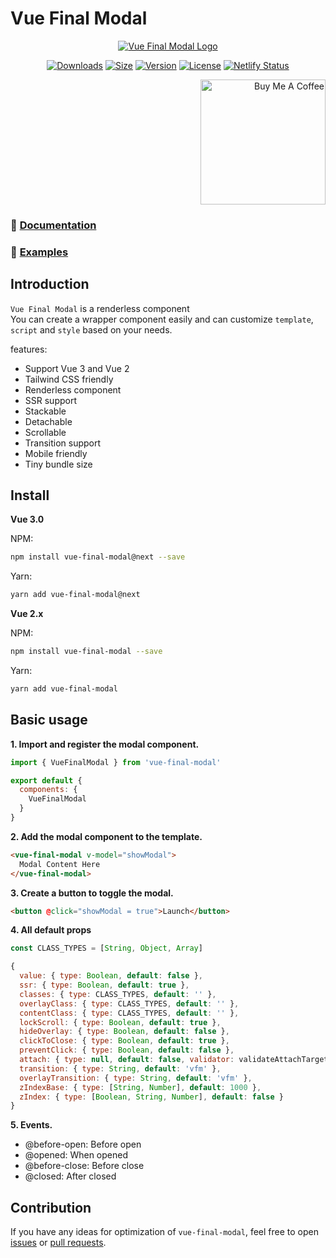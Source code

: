 # Vue Final Modal

<p align="center"><a href="https://vue-final-modal.org" target="_blank" rel="noopener noreferrer"><img src="https://vue-final-modal.org/preview.png" alt="Vue Final Modal Logo"></a></p>

<p align="center">
  <a href="https://npmcharts.com/compare/vue-final-modal?minimal=true"><img src="https://img.shields.io/npm/dm/vue-final-modal.svg?sanitize=true" alt="Downloads"></a>
  <a href="https://www.npmjs.com/package/vue-final-modal"><img src="https://badgen.net/bundlephobia/minzip/vue-final-modal" alt="Size"></a>
  <a href="https://www.npmjs.com/package/vue-final-modal"><img src="https://img.shields.io/npm/v/vue-final-modal.svg?sanitize=true" alt="Version"></a>
  <a href="https://www.npmjs.com/package/vue-final-modal"><img src="https://img.shields.io/npm/l/vue-final-modal.svg?sanitize=true" alt="License"></a>
  <a href="https://app.netlify.com/sites/vue-final-modal/deploys"><img src="https://api.netlify.com/api/v1/badges/444b13a8-540f-4438-94da-80c865c8f103/deploy-status" alt="Netlify Status"></a>
</p>

<p align="right">
  <a href="https://www.buymeacoffee.com/PL2qJIx" target="_blank" rel="noopener noreferrer">
    <img width="200" src="https://cdn.buymeacoffee.com/buttons/v2/default-green.png" alt="Buy Me A Coffee" />
  </a>
</p>

### 🎉 [Documentation](https://vue-final-modal.org)

### 🙌 [Examples](https://vue-final-modal.org/examples)

## Introduction

`Vue Final Modal` is a renderless component<br />
You can create a wrapper component easily and can customize `template`, `script` and `style` based on your needs.

features:

- Support Vue 3 and Vue 2
- Tailwind CSS friendly
- Renderless component
- SSR support
- Stackable
- Detachable
- Scrollable
- Transition support
- Mobile friendly
- Tiny bundle size

## Install

**Vue 3.0**

NPM:

```bash
npm install vue-final-modal@next --save
```

Yarn:

```bash
yarn add vue-final-modal@next
```

**Vue 2.x**

NPM:

```bash
npm install vue-final-modal --save
```

Yarn:

```bash
yarn add vue-final-modal
```

## Basic usage

**1. Import and register the modal component.**

```js
import { VueFinalModal } from 'vue-final-modal'

export default {
  components: {
    VueFinalModal
  }
}
```

**2. Add the modal component to the template.**

```html
<vue-final-modal v-model="showModal">
  Modal Content Here
</vue-final-modal>
```

**3. Create a button to toggle the modal.**

```html
<button @click="showModal = true">Launch</button>
```

**4. All default props**

```js
const CLASS_TYPES = [String, Object, Array]

{
  value: { type: Boolean, default: false },
  ssr: { type: Boolean, default: true },
  classes: { type: CLASS_TYPES, default: '' },
  overlayClass: { type: CLASS_TYPES, default: '' },
  contentClass: { type: CLASS_TYPES, default: '' },
  lockScroll: { type: Boolean, default: true },
  hideOverlay: { type: Boolean, default: false },
  clickToClose: { type: Boolean, default: true },
  preventClick: { type: Boolean, default: false },
  attach: { type: null, default: false, validator: validateAttachTarget },
  transition: { type: String, default: 'vfm' },
  overlayTransition: { type: String, default: 'vfm' },
  zIndexBase: { type: [String, Number], default: 1000 },
  zIndex: { type: [Boolean, String, Number], default: false }
}
```

**5. Events.**

- @before-open: Before open
- @opened: When opened
- @before-close: Before close
- @closed: After closed

## Contribution

If you have any ideas for optimization of `vue-final-modal`, feel free to open [issues](https://github.com/hunterliu1003/vue-final-modal/issues) or [pull requests](https://github.com/hunterliu1003/vue-final-modal/pulls).
